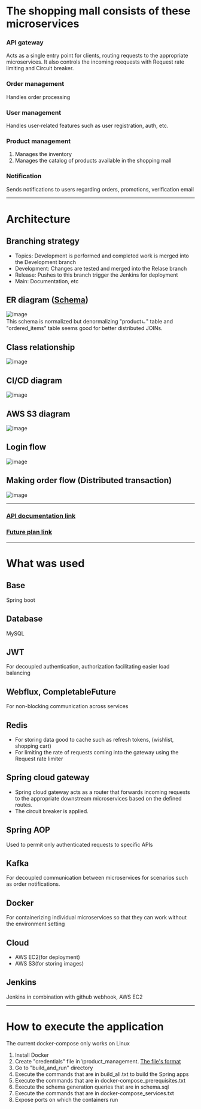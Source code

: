 # The shopping mall consists of these microservices
### API gateway
Acts as a single entry point for clients, routing requests to the appropriate microservices.
It also controls the incoming reequests with Request rate limiting and Circuit breaker.

### Order management
Handles order processing

### User management
Handles user-related features such as user registration, auth, etc.

### Product management
1. Manages the inventory
2. Manages the catalog of products available in the shopping mall

### Notification
Sends notifications to users regarding orders, promotions, verification email

---
# Architecture
## Branching strategy
- Topics: Development is performed and completed work is merged into the Development branch
- Development: Changes are tested and merged into the Relase branch
- Release: Pushes to this branch trigger the Jenkins for deployment
- Main: Documentation, etc

## ER diagram ([Schema](https://github.com/vacu9708/Shopping-mall/blob/main/DB/schema.sql))
![image](https://github.com/vacu9708/Shopping-mall/assets/67142421/51fd3bb9-5adb-4986-a3fb-a7f2529e3126)<br>
This schema is normalized but denormalizing "productㄴ" table and "ordered_items" table seems good for better distributed JOINs.

## Class relationship
![image](https://github.com/vacu9708/Shopping-mall/assets/67142421/f96a837a-85c6-431b-bd2c-9185e4104c1e)

## CI/CD diagram
![image](https://github.com/vacu9708/Shopping-mall/assets/67142421/86c8824c-7680-458f-8e43-0ab68f6d4651)

## AWS S3 diagram
![image](https://github.com/vacu9708/Shopping-mall/assets/67142421/61eb5213-2f03-4012-958e-04a462c07658)

## Login flow
![image](https://github.com/vacu9708/Shopping-mall/assets/67142421/ac5a8cc1-30c5-45a6-a2e1-c93a0d9711b8)

## Making order flow (Distributed transaction)
![image](https://github.com/vacu9708/Shopping-mall/assets/67142421/6634f67a-84a7-4adb-9e08-2adf6640c65d)

---
### [API documentation link](https://youngsiks-organization.gitbook.io/shopping_mall/)
### [Future plan link](https://github.com/vacu9708/Shopping-mall/blob/main/Future%20plan.md)

---
# What was used
## Base
Spring boot

## Database
MySQL

## JWT
For decoupled authentication, authorization facilitating easier load balancing

## Webflux, CompletableFuture
For non-blocking communication across services

## Redis
- For storing data good to cache such as refresh tokens, (wishlist, shopping cart)
- For limiting the rate of requests coming into the gateway using the Request rate limiter

## Spring cloud gateway
- Spring cloud gateway acts as a router that forwards incoming requests to the appropriate downstream microservices based on the defined routes.
- The circuit breaker is applied.

## Spring AOP
Used to permit only authenticated requests to specific APIs

## Kafka
For decoupled communication between microservices for scenarios such as order notifications.

## Docker
For containerizing individual microservices so that they can work without the environment setting

## Cloud
- AWS EC2(for deployment)
- AWS S3(for storing images)

## Jenkins
Jenkins in combination with github webhook, AWS EC2

---

# How to execute the application
The current docker-compose only works on Linux
1. Install Docker
2. Create "credentials" file in \product_management. [The file's format](https://github.com/vacu9708/Tools-etc/blob/main/AWS/AWS%20credentials.md)
3. Go to "build_and_run" directory
4. Execute the commands that are in build_all.txt to build the Spring apps
5. Execute the commands that are in docker-compose_prerequisites.txt
6. Execute the schema generation queries that are in schema.sql
7. Execute the commands that are in docker-compose_services.txt
8. Expose ports on which the containers run
